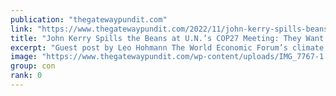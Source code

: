 ```yaml
---
publication: "thegatewaypundit.com"
link: "https://www.thegatewaypundit.com/2022/11/john-kerry-spills-beans-u-n-s-cop27-meeting-want-replace-capitalism-new-economic-system/"
title: "John Kerry Spills the Beans at U.N.’s COP27 Meeting: They Want to Replace Capitalism with a New Economic System"
excerpt: "Guest post by Leo Hohmann The World Economic Forum’s climate change agenda was “modeled” off the effort to roll out vaccines during the Covid pandemic, John Kerry said during a COP27 panel discussion "
image: "https://www.thegatewaypundit.com/wp-content/uploads/IMG_7767-1.jpg"
group: con
rank: 0
---
```

